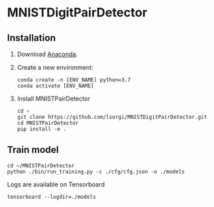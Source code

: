 # MNISTDigitPairDetector

## Installation 

1. Download [Anaconda](https://docs.conda.io/projects/conda/en/latest/user-guide/install/linux.html).
  
2. Create a new environment:
    ```
    conda create -n [ENV_NAME] python=3.7
    conda activate [ENV_NAME]
    ```
   
5. Install MNISTPairDetector
    ```
    cd ~
    git clone https://github.com/lsorgi/MNISTDigitPairDetector.git
    cd MNISTPairDetector
    pip install -e .
    ```

## Train model 
   
```
cd ~/MNISTPairDetector
python ./bin/run_training.py -c ./cfg/cfg.json -o ./models 
```

Logs are available on Tensorboard

```
tensorboard --logdir=./models
```

